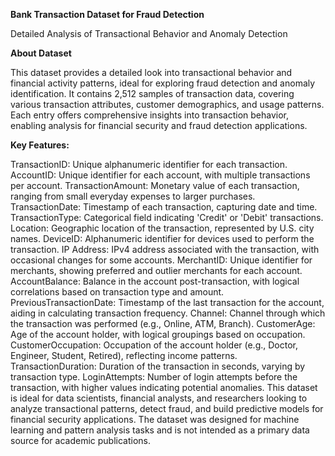 **Bank Transaction Dataset for Fraud Detection**

Detailed Analysis of Transactional Behavior and Anomaly Detection

**About Dataset**

This dataset provides a detailed look into transactional behavior and financial activity patterns, ideal for exploring fraud detection and anomaly identification. It contains 2,512 samples of transaction data, covering various transaction attributes, customer demographics, and usage patterns. Each entry offers comprehensive insights into transaction behavior, enabling analysis for financial security and fraud detection applications.

**Key Features:**

TransactionID: Unique alphanumeric identifier for each transaction.
AccountID: Unique identifier for each account, with multiple transactions per account.
TransactionAmount: Monetary value of each transaction, ranging from small everyday expenses to larger purchases.
TransactionDate: Timestamp of each transaction, capturing date and time.
TransactionType: Categorical field indicating 'Credit' or 'Debit' transactions.
Location: Geographic location of the transaction, represented by U.S. city names.
DeviceID: Alphanumeric identifier for devices used to perform the transaction.
IP Address: IPv4 address associated with the transaction, with occasional changes for some accounts.
MerchantID: Unique identifier for merchants, showing preferred and outlier merchants for each account.
AccountBalance: Balance in the account post-transaction, with logical correlations based on transaction type and amount.
PreviousTransactionDate: Timestamp of the last transaction for the account, aiding in calculating transaction frequency.
Channel: Channel through which the transaction was performed (e.g., Online, ATM, Branch).
CustomerAge: Age of the account holder, with logical groupings based on occupation.
CustomerOccupation: Occupation of the account holder (e.g., Doctor, Engineer, Student, Retired), reflecting income patterns.
TransactionDuration: Duration of the transaction in seconds, varying by transaction type.
LoginAttempts: Number of login attempts before the transaction, with higher values indicating potential anomalies.
This dataset is ideal for data scientists, financial analysts, and researchers looking to analyze transactional patterns, detect fraud, and build predictive models for financial security applications. The dataset was designed for machine learning and pattern analysis tasks and is not intended as a primary data source for academic publications.
